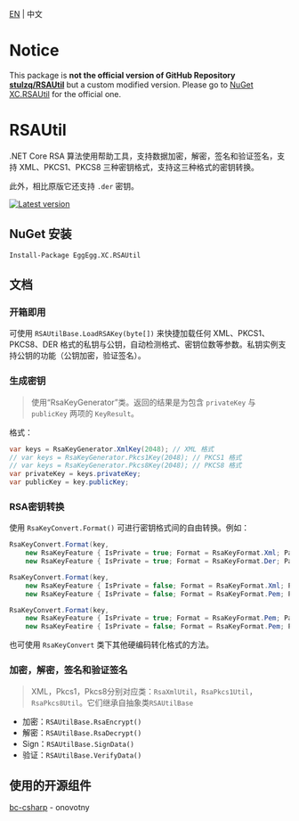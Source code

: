 [EN](README.md) | 中文

# Notice

This package is **not the official version of GitHub Repository [stulzq/RSAUtil](https://github.com/stulzq/RSAUtil)** but a custom modified version. Please go to [NuGet XC.RSAUtil](https://www.nuget.org/packages/XC.RSAUtil) for the official one.

# RSAUtil
.NET Core RSA 算法使用帮助工具，支持数据加密，解密，签名和验证签名，支持 XML、PKCS1、PKCS8 三种密钥格式，支持这三种格式的密钥转换。

此外，相比原版它还支持 `.der` 密钥。

[![Latest version](https://img.shields.io/nuget/v/EggEgg.XC.RSAUtil.svg?style=flat-square)](https://www.nuget.org/packages/EggEgg.XC.RSAUtil/)


## NuGet 安装
````shell
Install-Package EggEgg.XC.RSAUtil
````

## 文档

### 开箱即用

可使用 `RSAUtilBase.LoadRSAKey(byte[])` 来快捷加载任何 XML、PKCS1、PKCS8、DER 格式的私钥与公钥，自动检测格式、密钥位数等参数。私钥实例支持公钥的功能（公钥加密，验证签名）。

### 生成密钥

> 使用“RsaKeyGenerator”类。返回的结果是为包含 `privateKey` 与 `publicKey` 两项的 `KeyResult`。

格式：

```csharp
var keys = RsaKeyGenerator.XmlKey(2048); // XML 格式
// var keys = RsaKeyGenerator.Pkcs1Key(2048); // PKCS1 格式
// var keys = RsaKeyGenerator.Pkcs8Key(2048); // PKCS8 格式
var privateKey = keys.privateKey;
var publicKey = key.publicKey;
```

### RSA密钥转换

使用 `RsaKeyConvert.Format()` 可进行密钥格式间的自由转换。例如：

```cs
RsaKeyConvert.Format(key,
    new RsaKeyFeature { IsPrivate = true; Format = RsaKeyFormat.Xml; Padding = RsaKeyPadding.Xml }, 
    new RsaKeyFeature { IsPrivate = true; Format = RsaKeyFormat.Der; Padding = RsaKeyPadding.Pkcs1 });

RsaKeyConvert.Format(key,
    new RsaKeyFeature { IsPrivate = false; Format = RsaKeyFormat.Xml; Padding = RsaKeyPadding.Xml },
    new RsaKeyFeature { IsPrivate = false; Format = RsaKeyFormat.Pem; Padding = RsaKeyPadding.Pkcs1 });

RsaKeyConvert.Format(key, 
    new RsaKeyFeature { IsPrivate = true; Format = RsaKeyFormat.Pem; Padding = RsaKeyPadding.Pkcs1 },
    new RsaKeyFeatire { IsPrivate = false; Format = RsaKeyFormat.Pem; Padding = RsaKeyPadding.Pkcs8 });
```

也可使用 `RsaKeyConvert` 类下其他硬编码转化格式的方法。

### 加密，解密，签名和验证签名

> XML，Pkcs1，Pkcs8分别对应类：`RsaXmlUtil`，`RsaPkcs1Util`，`RsaPkcs8Util`。它们继承自抽象类`RSAUtilBase`

- 加密：`RSAUtilBase.RsaEncrypt()`
- 解密：`RSAUtilBase.RsaDecrypt()`
- Sign：`RSAUtilBase.SignData()`
- 验证：`RSAUtilBase.VerifyData()`

## 使用的开源组件

 [bc-csharp](https://github.com/onovotny/bc-csharp "bc-csharp") - onovotny
